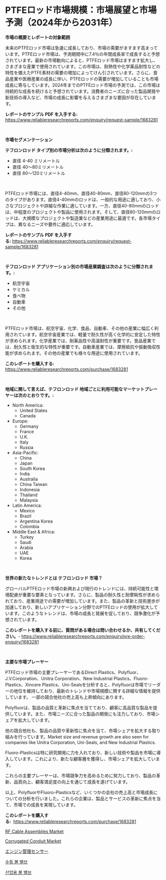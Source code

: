 <p><h1>PTFEロッド市場規模：市場展望と市場予測（2024年から2031年）</h1></p><p><strong>市場の概要とレポートの対象範囲</strong></p>
<p><p>未来のPTFEロッド市場は急速に成長しており、市場の需要がますます高まっています。PTFEロッド市場は、予測期間中に7.4％の年間成長率で成長すると予想されています。最新の市場動向によると、PTFEロッド市場はますます拡大し、さまざまな産業で使用されています。この市場は、耐熱性や化学薬品耐性などの特性を備えたPTFE素材の需要の増加によってけん引されています。さらに、食品産業や医療産業の成長に伴い、PTFEロッドの需要が増加していることも市場成長に寄与しています。2024年までのPTFEロッド市場の予測では、この市場は持続的な成長を続けると予想されています。消費者のニーズに合った製品開発や新技術の導入など、市場の成長に影響を与えるさまざまな要因が存在しています。</p></p>
<p><strong>レポートのサンプル PDF を入手する:</strong> <a href="https://www.reliableresearchreports.com/enquiry/request-sample/1683281">https://www.reliableresearchreports.com/enquiry/request-sample/1683281</a></p>
<p>&nbsp;</p>
<p><strong>市場セグメンテーション</strong></p>
<p><strong>テフロンロッド タイプ別の市場分析は次のように分類されます。:</strong></p>
<p><ul><li>直径 4-40 ミリメートル</li><li>直径 40〜80ミリメートル</li><li>直径 80〜120ミリメートル</li></ul></p>
<p>&nbsp;</p>
<p><p>PTFEロッド市場には、直径4-40mm、直径40-80mm、直径80-120mmの3つのタイプがあります。直径4-40mmのロッドは、一般的な用途に適しており、小さなプロジェクトや詳細な作業に適しています。一方、直径40-80mmのロッドは、中程度のプロジェクトや製品に使用されます。そして、直径80-120mmのロッドは、大規模なプロジェクトや製造業などの産業用途に最適です。各市場タイプは、異なるニーズや要件に適応しています。</p></p>
<p><strong>レポートのサンプル PDF を入手する:</strong>&nbsp;<a href="https://www.reliableresearchreports.com/enquiry/request-sample/1683281">https://www.reliableresearchreports.com/enquiry/request-sample/1683281</a></p>
<p>&nbsp;</p>
<p><strong> テフロンロッド アプリケーション別の市場産業調査は次のように分類されます。:</strong></p>
<p><ul><li>航空宇宙</li><li>ケミカル</li><li>食べ物</li><li>自動車</li><li>その他</li></ul></p>
<p>&nbsp;</p>
<p><p>PTFEロッド市場は、航空宇宙、化学、食品、自動車、その他の産業に幅広く利用されています。航空宇宙産業では、軽量で耐久性が高く化学的に安定した特性が求められます。化学産業では、耐薬品性や高温耐性が重要です。食品産業では、耐久性と衛生的な特性が重要です。自動車産業では、摩擦抵抗や振動吸収性能が求められます。その他の産業でも様々な用途に使用されています。</p></p>
<p><strong>このレポートを購入する:</strong>&nbsp; <a href="https://www.reliableresearchreports.com/purchase/1683281">https://www.reliableresearchreports.com/purchase/1683281</a></p>
<p>&nbsp;</p>
<p><strong>地域に関して言えば、テフロンロッド 地域ごとに利用可能なマーケットプレーヤーは次のとおりです。:</strong></p>
<p><ul>
    <li>
        North America:
        <ul>
            <li>United States</li>
            <li>Canada</li>
        </ul>
    </li>
    <li>
        Europe:
        <ul>
            <li>Germany</li>
            <li>France</li>
            <li>U.K.</li>
            <li>Italy</li>
            <li>Russia</li>
        </ul>
    </li>
    <li>
        Asia-Pacific:
        <ul>
            <li>China</li>
            <li>Japan</li>
            <li>South Korea</li>
            <li>India</li>
            <li>Australia</li>
            <li>China Taiwan</li>
            <li>Indonesia</li>
            <li>Thailand</li>
            <li>Malaysia</li>
        </ul>
    </li>
    <li>
        Latin America:
        <ul>
            <li>Mexico</li>
            <li>Brazil</li>
            <li>Argentina Korea</li>
            <li>Colombia</li>
        </ul>
    </li>
    <li>
        Middle East & Africa:
        <ul>
            <li>Turkey</li>
            <li>Saudi</li>
            <li>Arabia</li>
            <li>UAE</li>
            <li>Korea</li>
        </ul>
    </li>
    </ul></p>
<p>&nbsp;</p>
<p><strong>世界の新たなトレンドとは テフロンロッド 市場？</strong></p>
<p><p>グローバルPTFEロッド市場の新興および現行のトレンドには、持続可能性と環境配慮が重要な要素となっています。さらに、製品の耐久性と耐摩耗性が求められており、産業用途での需要が増加しています。また、製品の革新と技術進歩が加速しており、新しいアプリケーション分野でのPTFEロッドの使用が拡大しています。このようなトレンドは、市場の成長と発展を促しており、競争激化が予想されています。</p></p>
<p><strong>このレポートを購入する前に、質問がある場合は問い合わせるか、共有してください。</strong>- <a href="https://www.reliableresearchreports.com/enquiry/pre-order-enquiry/1683281">https://www.reliableresearchreports.com/enquiry/pre-order-enquiry/1683281</a></p>
<p>&nbsp;</p>
<p><strong>主要な市場プレーヤー</strong></p>
<p><p>PTFEロッド市場の主要プレーヤーであるDirect Plastics、Polyfluor、J.V.Corporation、Unitra Corporation、New Industrial Plastics、Fluoro-Plastics、Xincere Plastics、Uni-Sealsを分析すると、Polyfluorは市場でリーダーの地位を維持しており、最新のトレンドや市場規模に関する詳細な情報を提供しています。 一部の競合他社の売上高も上昇傾向にあります。</p><p>Polyfluorは、製品の品質と革新に焦点を当てており、顧客に高品質な製品を提供しています。また、市場ニーズに合った製品の開発にも注力しており、市場シェアを拡大しています。</p><p>他の競合他社も、製品の品質や革新性に焦点を当て、市場シェアを拡大する取り組みを行っています。Market size and revenue growth are also seen for companies like Unitra Corporation, Uni-Seals, and New Industrial Plastics.</p><p>Fluoro-Plasticsは特に研究開発に力を入れており、新しい技術や製品を市場に導入しています。これにより、新たな顧客層を獲得し、市場シェアを拡大しています。</p><p>これらの主要プレーヤーは、市場競争力を高めるために努力しており、製品の革新、品質向上、顧客満足度の向上を通じて成長を遂げています。</p><p>以上、PolyfluorやFluoro-Plasticsなど、いくつかの会社の売上高と市場成長についての分析を行いました。これらの企業は、製品とサービスの革新に焦点を当て、市場での成長を実現しています。</p></p>
<p><strong>このレポートを購入する:</strong>&nbsp;&nbsp;<a href="https://www.reliableresearchreports.com/purchase/1683281">https://www.reliableresearchreports.com/purchase/1683281</a></p>
<p><p><a href="https://github.com/bmorecock/Market-Research-Report-List-2/blob/main/rf-cable-assemblies-market.md">RF Cable Assemblies Market</a></p><p><a href="https://natural-crush-b99.notion.site/Corrugated-Conduit-Market-Research-Report-Reveals-The-Latest-Trends-And-Opportunities-of-this-Market-67a3b631d3764e46b44cd7f694b2676c">Corrugated Conduit Market</a></p><p><a href="https://medium.com/@camron674/%E3%82%A8%E3%83%B3%E3%82%B8%E3%83%B3%E7%AE%A1%E7%90%86%E3%82%BB%E3%83%B3%E3%82%B5%E3%83%BC%E5%B8%82%E5%A0%B4%E3%81%AE%E5%B1%95%E6%9C%9B-%E6%A5%AD%E7%95%8C%E6%A6%82%E8%A6%81%E3%81%A8%E4%BA%88%E6%B8%AC-2024%E5%B9%B4%E3%81%8B%E3%82%892031%E5%B9%B4%E3%81%BE%E3%81%A7-0cdb5ebf4334">エンジン管理センサー</a></p><p><a href="https://github.com/vs10l4sfg5c/Market-Research-Report-List-1/blob/main/117809110696.md">수동 볼 밸브</a></p><p><a href="https://github.com/Skyleitney456456/Market-Research-Report-List-1/blob/main/389149610697.md">산업용 볼 밸브</a></p></p>
